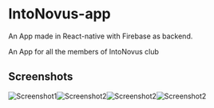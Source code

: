 # IntoNovus-app

An App made in React-native with Firebase as backend.


An App for all the members of IntoNovus club

## Screenshots
![Screenshot1](../master/Screenshots/Screenshot_20200803-093418056.jpg)![Screenshot2](../master/Screenshots/Screenshot_20200803-093451518.jpg)![Screenshot2](../master/Screenshots/Screenshot_20200803-093546574.jpg)![Screenshot2](../master/Screenshots/Screenshot_20200803-093551905.jpg)
